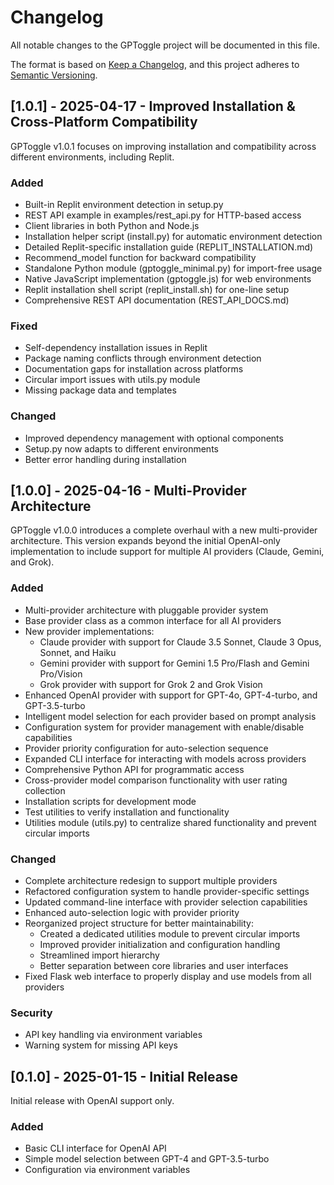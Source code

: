# Changelog

All notable changes to the GPToggle project will be documented in this file.

The format is based on [Keep a Changelog](https://keepachangelog.com/en/1.0.0/),
and this project adheres to [Semantic Versioning](https://semver.org/spec/v2.0.0.html).

## [1.0.1] - 2025-04-17 - Improved Installation & Cross-Platform Compatibility

GPToggle v1.0.1 focuses on improving installation and compatibility across different environments, including Replit.

### Added
- Built-in Replit environment detection in setup.py
- REST API example in examples/rest_api.py for HTTP-based access
- Client libraries in both Python and Node.js 
- Installation helper script (install.py) for automatic environment detection
- Detailed Replit-specific installation guide (REPLIT_INSTALLATION.md)
- Recommend_model function for backward compatibility
- Standalone Python module (gptoggle_minimal.py) for import-free usage
- Native JavaScript implementation (gptoggle.js) for web environments
- Replit installation shell script (replit_install.sh) for one-line setup
- Comprehensive REST API documentation (REST_API_DOCS.md)

### Fixed
- Self-dependency installation issues in Replit
- Package naming conflicts through environment detection
- Documentation gaps for installation across platforms
- Circular import issues with utils.py module
- Missing package data and templates

### Changed
- Improved dependency management with optional components
- Setup.py now adapts to different environments
- Better error handling during installation

## [1.0.0] - 2025-04-16 - Multi-Provider Architecture

GPToggle v1.0.0 introduces a complete overhaul with a new multi-provider architecture. This version expands beyond the initial OpenAI-only implementation to include support for multiple AI providers (Claude, Gemini, and Grok).

### Added
- Multi-provider architecture with pluggable provider system
- Base provider class as a common interface for all AI providers
- New provider implementations:
  - Claude provider with support for Claude 3.5 Sonnet, Claude 3 Opus, Sonnet, and Haiku
  - Gemini provider with support for Gemini 1.5 Pro/Flash and Gemini Pro/Vision
  - Grok provider with support for Grok 2 and Grok Vision
- Enhanced OpenAI provider with support for GPT-4o, GPT-4-turbo, and GPT-3.5-turbo
- Intelligent model selection for each provider based on prompt analysis
- Configuration system for provider management with enable/disable capabilities
- Provider priority configuration for auto-selection sequence
- Expanded CLI interface for interacting with models across providers
- Comprehensive Python API for programmatic access
- Cross-provider model comparison functionality with user rating collection
- Installation scripts for development mode
- Test utilities to verify installation and functionality
- Utilities module (utils.py) to centralize shared functionality and prevent circular imports

### Changed
- Complete architecture redesign to support multiple providers
- Refactored configuration system to handle provider-specific settings
- Updated command-line interface with provider selection capabilities
- Enhanced auto-selection logic with provider priority
- Reorganized project structure for better maintainability:
  - Created a dedicated utilities module to prevent circular imports
  - Improved provider initialization and configuration handling
  - Streamlined import hierarchy
  - Better separation between core libraries and user interfaces
- Fixed Flask web interface to properly display and use models from all providers

### Security
- API key handling via environment variables
- Warning system for missing API keys

## [0.1.0] - 2025-01-15 - Initial Release

Initial release with OpenAI support only.

### Added
- Basic CLI interface for OpenAI API
- Simple model selection between GPT-4 and GPT-3.5-turbo
- Configuration via environment variables